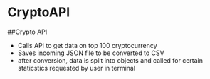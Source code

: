 # CryptoAPI

##Crypto API
- Calls API to get data on top 100 cryptocurrency
- Saves incoming JSON file to be converted to CSV
- after conversion, data is split into objects and called for certain staticstics requested by user in terminal
